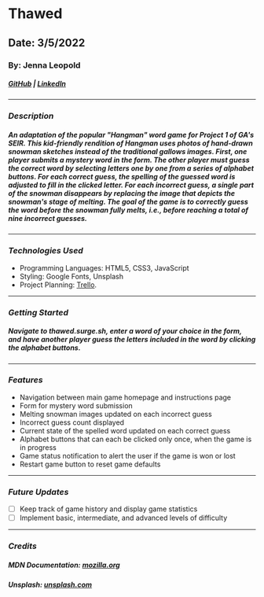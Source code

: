 # Thawed

## Date: 3/5/2022

### By: Jenna Leopold

##### [GitHub](https://github.com/Jenna424) | [LinkedIn](https://www.linkedin.com/in/jenna-leopold-136294127)

---

### **_Description_**

##### An adaptation of the popular "Hangman" word game for Project 1 of GA's SEIR. This kid-friendly rendition of Hangman uses photos of hand-drawn snowman sketches instead of the traditional gallows images. First, one player submits a mystery word in the form. The other player must guess the correct word by selecting letters one by one from a series of alphabet buttons. For each correct guess, the spelling of the guessed word is adjusted to fill in the clicked letter. For each incorrect guess, a single part of the snowman disappears by replacing the image that depicts the snowman's stage of melting. The goal of the game is to correctly guess the word before the snowman fully melts, i.e., before reaching a total of nine incorrect guesses.

---

### **_Technologies Used_**

- Programming Languages: HTML5, CSS3, JavaScript
- Styling: Google Fonts, Unsplash
- Project Planning: [Trello](https://trello.com/b/fQa8dzCh/p1-trello-for-hangman-adaptation).

---

### **_Getting Started_**

##### Navigate to thawed.surge.sh, enter a word of your choice in the form, and have another player guess the letters included in the word by clicking the alphabet buttons.

---

### **_Features_**

- Navigation between main game homepage and instructions page
- Form for mystery word submission
- Melting snowman images updated on each incorrect guess
- Incorrect guess count displayed
- Current state of the spelled word updated on each correct guess
- Alphabet buttons that can each be clicked only once, when the game is in progress
- Game status notification to alert the user if the game is won or lost
- Restart game button to reset game defaults

---

### **_Future Updates_**

- [ ] Keep track of game history and display game statistics
- [ ] Implement basic, intermediate, and advanced levels of difficulty

---

### **_Credits_**

##### **MDN Documentation:** [mozilla.org](https://developer.mozilla.org/en-US/)

##### **Unsplash:** [unsplash.com](https://images.unsplash.com/photo-1476108621677-3c620901b5e7?ixlib=rb-1.2.1&ixid=MnwxMjA3fDB8MHxwaG90by1wYWdlfHx8fGVufDB8fHx8&auto=format&fit=crop&w=2874&q=80)
